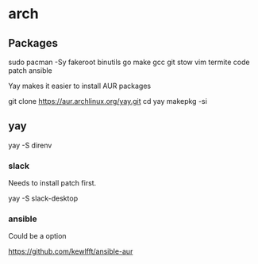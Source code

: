 # arch

## Packages
sudo pacman -Sy fakeroot binutils go make gcc git stow vim termite code patch ansible

Yay makes it easier to install AUR packages

git clone https://aur.archlinux.org/yay.git
cd yay
makepkg -si

## yay

yay -S direnv

### slack

Needs to install patch first.

yay -S slack-desktop

### ansible

Could be a option

https://github.com/kewlfft/ansible-aur
